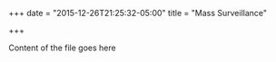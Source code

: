+++
date = "2015-12-26T21:25:32-05:00"
title = "Mass Surveillance"

+++

Content of the file goes here
